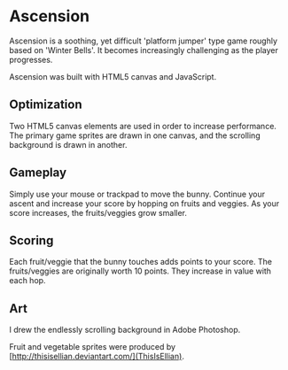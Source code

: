 # Ascension #

Ascension is a soothing, yet difficult 'platform jumper' type game roughly based on 'Winter Bells'. It becomes increasingly challenging as the player progresses.

Ascension was built with HTML5 canvas and JavaScript.

## Optimization ##

Two HTML5 canvas elements are used in order to increase performance. The primary game sprites are drawn in one canvas, and the scrolling background is drawn in another.

## Gameplay ##

Simply use your mouse or trackpad to move the bunny. 
Continue your ascent and increase your score by hopping on fruits and veggies. 
As your score increases, the fruits/veggies grow smaller.

## Scoring ##

Each fruit/veggie that the bunny touches adds points to your score.
The fruits/veggies are originally worth 10 points. They increase in value with each hop.

## Art ##

I drew the endlessly scrolling background in Adobe Photoshop.

Fruit and vegetable sprites were produced by [http://thisisellian.deviantart.com/](ThisIsEllian).
